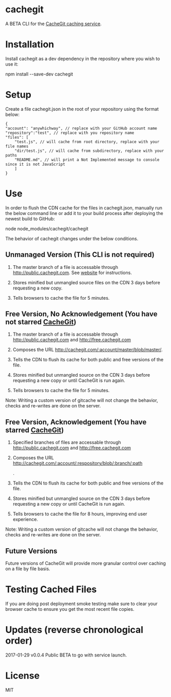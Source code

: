 # cachegit
A BETA CLI for the [CacheGit caching service](http://cachegit.com).

# Installation

Install cachegit as a dev dependency in the repository where you wish to use it:

npm install --save-dev cachegit

# Setup

Create a file cachegit.json in the root of your repository using the format below:

```
{
"account": "anywhichway", // replace with your GitHub account name
"repository":"test", // replace with you repository name
"files": [
	"test.js", // will cache from root directory, replace with your file names
	"dir/test.js", // will cache from subdirectory, replace with your paths
	"README.md", // will print a Not Implemented message to console since it is not JavaScript
	]
}
```

# Use

In order to flush the CDN cache for the files in cachegit.json, manually run the below command
line or add it to your build process after deploying the newest build to GitHub:

node node_modules/cachegit/cachegit

The behavior of cachegit changes under the below conditions.

## Unmanaged Version (This CLI is not required)

1. The master branch of a file is accessable through http://public.cachegit.com. See [website](http://www.cachegit.com) for instructions.

2. Stores minified but unmangled source files on the CDN 3 days before requesting a new copy.

3. Tells browsers to cache the file for 5 minutes.

## Free Version, No Acknowledgement (You have not starred [CacheGit](http://cachegit.com))

1. The master branch of a file is accessable through http://public.cachegit.com and http://free.cachegit.com

2. Composes the URL http://cachegit.com/:account/master/blob/master/<path>.

3. Tells the CDN to flush its cache for both public and free versions of the file.

4. Stores minified but unmangled source on the CDN 3 days before requesting a new copy or until CacheGit is run again.

5. Tells browsers to cache the file for 5 minutes.

Note: Writing a custom version of gitcache will not change the behavior, checks and re-writes are done on the server.

## Free Version, Acknowledgement (You have starred [CacheGit](http://cachegit.com))

1. Specified branches of files are accessable through http://public.cachegit.com and http://free.cachegit.com

2. Composes the URL http://cachegit.com/:account/:respository/blob/:branch/:path</li>.

3. Tells the CDN to flush its cache for both public and free versions of the file.

4. Stores minified but unmangled source on the CDN 3 days before requesting a new copy or until CacheGit is run again.

5. Tells browsers to cache the file for 8 hours, improving end user experience.

Note: Writing a custom version of gitcache will not change the behavior, checks and re-writes are done on the server.

## Future Versions

Future versions of CacheGit will provide more granular control over caching on a file by file basis.

# Testing Cached Files

If you are doing post deployment smoke testing make sure to clear your browser cache to ensure you get the most recent file copies.

# Updates (reverse chronological order)

2017-01-29 v0.0.4 Public BETA to go with service launch.

# License

MIT
